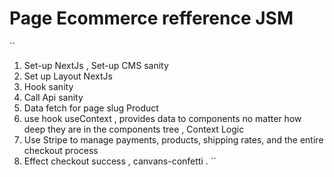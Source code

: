 # Page Ecommerce refference JSM 
``
   1. Set-up NextJs , Set-up CMS sanity
   2. Set up Layout NextJs
   3. Hook sanity
   4. Call Api sanity 
   5. Data fetch for page slug Product
   6. use hook useContext , provides data to components no matter how deep they are in the components tree , Context Logic
   7. Use Stripe to manage payments, products, shipping rates, and the entire checkout process
   8. Effect checkout success , canvans-confetti .
``
